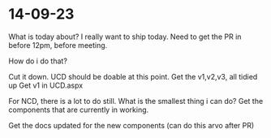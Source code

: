 # 14-09-23

What is today about?
I really want to ship today. Need to get the PR in before 12pm, before meeting.

How do i do that?

Cut it down.
UCD should be doable at this point.
Get the v1,v2,v3, all tidied up
Get v1 in UCD.aspx

For NCD, there is a lot to do still.
What is the smallest thing i can do?
Get the components that are currently in working.

Get the docs updated for the new components (can do this arvo after PR)
